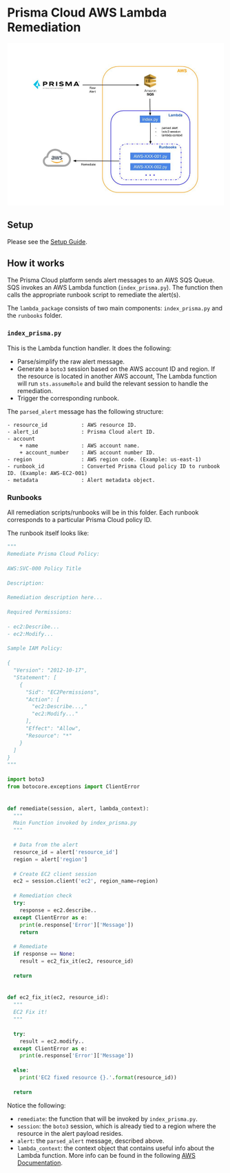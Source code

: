 # Prisma Cloud AWS Lambda Remediation

![Diagram](images/prisma_lambda_diagram.jpg)

## Setup

Please see the [Setup Guide](docs/setup.md).

## How it works

The Prisma Cloud platform sends alert messages to an AWS SQS Queue. SQS invokes an AWS Lambda function (`index_prisma.py`). The function then calls the appropriate runbook script to remediate the alert(s).

The `lambda_package` consists of two main components: `index_prisma.py` and the `runbooks` folder.

### `index_prisma.py`

This is the Lambda function handler. It does the following:

- Parse/simplify the raw alert message.
- Generate a `boto3` session based on the AWS account ID and region. If the resource is located in another AWS account, The Lambda function will run `sts.assumeRole` and build the relevant session to handle the remediation.
- Trigger the corresponding runbook.

The `parsed_alert` message has the following structure:

```text
- resource_id           : AWS resource ID.
- alert_id              : Prisma Cloud alert ID.
- account
    + name              : AWS account name.
    + account_number    : AWS account number ID.
- region                : AWS region code. (Example: us-east-1)
- runbook_id            : Converted Prisma Cloud policy ID to runbook ID. (Example: AWS-EC2-001)
- metadata              : Alert metadata object.
```

### Runbooks

All remediation scripts/runbooks will be in this folder. Each runbook corresponds to a particular Prisma Cloud policy ID.

The runbook itself looks like:

```python
"""
Remediate Prisma Cloud Policy:

AWS:SVC-000 Policy Title

Description:

Remediation description here...

Required Permissions:

- ec2:Describe...
- ec2:Modify...

Sample IAM Policy:

{
  "Version": "2012-10-17",
  "Statement": [
    {
      "Sid": "EC2Permissions",
      "Action": [
        "ec2:Describe...,"
        "ec2:Modify..."
      ],
      "Effect": "Allow",
      "Resource": "*"
    }
  ]
}
"""

import boto3
from botocore.exceptions import ClientError


def remediate(session, alert, lambda_context):
  """
  Main Function invoked by index_prisma.py
  """

  # Data from the alert
  resource_id = alert['resource_id']
  region = alert['region']

  # Create EC2 client session
  ec2 = session.client('ec2', region_name=region)

  # Remediation check
  try:
    response = ec2.describe..
  except ClientError as e:
    print(e.response['Error']['Message'])
    return

  # Remediate
  if response == None:
    result = ec2_fix_it(ec2, resource_id)

  return


def ec2_fix_it(ec2, resource_id):
  """
  EC2 Fix it!
  """

  try:
    result = ec2.modify..
  except ClientError as e:
    print(e.response['Error']['Message'])

  else:
    print('EC2 fixed resource {}.'.format(resource_id))

  return

```

Notice the following:

- `remediate`: the function that will be invoked by `index_prisma.py`.
- `session`: the `boto3` session, which is already tied to a region where the resource in the alert payload resides.
- `alert`: the `parsed_alert` message, described above.
- `lambda_context`: the context object that contains useful info about the Lambda function. More info can be found in the following [AWS Documentation](https://docs.aws.amazon.com/lambda/latest/dg/python-context-object.html).
